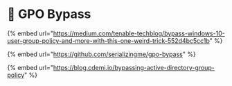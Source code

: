 # 🔧 GPO Bypass

{% embed url="https://medium.com/tenable-techblog/bypass-windows-10-user-group-policy-and-more-with-this-one-weird-trick-552d4bc5cc1b" %}

{% embed url="https://github.com/serializingme/gpo-bypass" %}

{% embed url="https://blog.cdemi.io/bypassing-active-directory-group-policy" %}
